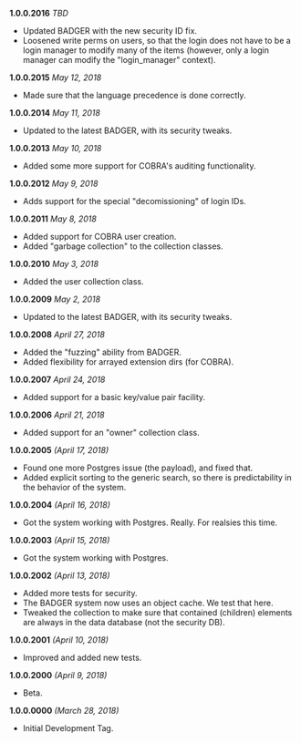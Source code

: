 **1.0.0.2016** *TBD*

- Updated BADGER with the new security ID fix.
- Loosened write perms on users, so that the login does not have to be a login manager to modify many of the items (however, only a login manager can modify the "login_manager" context).

**1.0.0.2015** *May 12, 2018*

- Made sure that the language precedence is done correctly.

**1.0.0.2014** *May 11, 2018*

- Updated to the latest BADGER, with its security tweaks.

**1.0.0.2013** *May 10, 2018*

- Added some more support for COBRA's auditing functionality.

**1.0.0.2012** *May 9, 2018*

- Adds support for the special "decomissioning" of login IDs.

**1.0.0.2011** *May 8, 2018*

- Added support for COBRA user creation.
- Added "garbage collection" to the collection classes.

**1.0.0.2010** *May 3, 2018*

- Added the user collection class.

**1.0.0.2009** *May 2, 2018*

- Updated to the latest BADGER, with its security tweaks.

**1.0.0.2008** *April 27, 2018*

- Added the "fuzzing" ability from BADGER.
- Added flexibility for arrayed extension dirs (for COBRA).

**1.0.0.2007** *April 24, 2018*

- Added support for a basic key/value pair facility.

**1.0.0.2006** *April 21, 2018*

- Added support for an "owner" collection class.

**1.0.0.2005** *(April 17, 2018)*

- Found one more Postgres issue (the payload), and fixed that.
- Added explicit sorting to the generic search, so there is predictability in the behavior of the system.

**1.0.0.2004** *(April 16, 2018)*

- Got the system working with Postgres. Really. For realsies this time.

**1.0.0.2003** *(April 15, 2018)*

- Got the system working with Postgres.

**1.0.0.2002** *(April 13, 2018)*

- Added more tests for security.
- The BADGER system now uses an object cache. We test that here.
- Tweaked the collection to make sure that contained (children) elements are always in the data database (not the security DB).

**1.0.0.2001** *(April 10, 2018)*

- Improved and added new tests.

**1.0.0.2000** *(April 9, 2018)*

- Beta.

**1.0.0.0000** *(March 28, 2018)*

- Initial Development Tag.